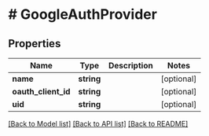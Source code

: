 # # GoogleAuthProvider

## Properties

Name | Type | Description | Notes
------------ | ------------- | ------------- | -------------
**name** | **string** |  | [optional]
**oauth_client_id** | **string** |  | [optional]
**uid** | **string** |  | [optional]

[[Back to Model list]](../../README.md#models) [[Back to API list]](../../README.md#endpoints) [[Back to README]](../../README.md)
